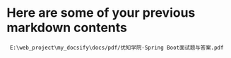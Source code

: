 # Here are some of your previous markdown contents

```pdf
 E:\web_project\my_docsify\docs/pdf/优知学院-Spring Boot面试题与答案.pdf
```
